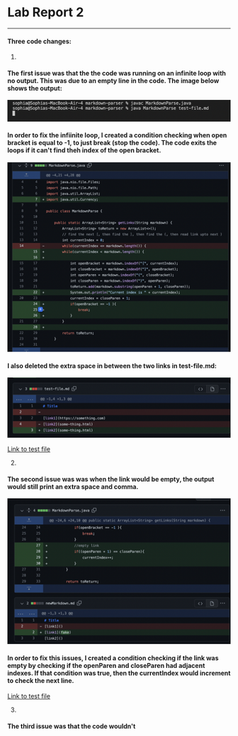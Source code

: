 # Lab Report 2
---
#### Three code changes:

1.


#### The first issue was that the the code was running on an infinite loop with no output. This was due to an empty line in the code. The image below shows the output:

![Image](nooutput.png)

#### In order to fix the infiinite loop, I created a condition checking when open bracket is equal to -1, to just break (stop the code). The code exits the loops if it can't find theh index of the open bracket.

![Image](commit1.png)

#### I also deleted the extra space in between the two links in test-file.md:

![Image](commit2.png)

[Link to test file](https://github.com/sophiaashraf/markdown-parser/commit/e64d7ec268d4cffc10c149765d3048fc5537fa03)

 2. 
 
 
#### The second issue was was when the link would be empty, the output would still print an extra space and comma. 

![Image](commit3.png)

#### In order to fix this issues, I created a condition checking if the link was empty by checking if the openParen and closeParen had adjacent indexes. If that condition was true, then the currentIndex would increment to check the next line. 

[Link to test file](https://github.com/sophiaashraf/markdown-parser/commit/b1aaf009e2d58ddd617767cf59adb8554ba8e187)

3.




#### The third issue was that the code wouldn't 
